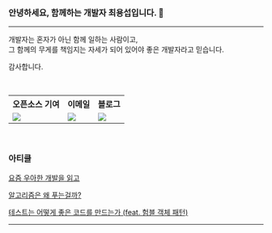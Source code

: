 ### 안녕하세요, 함께하는 개발자 최용섭입니다. 🙂
---
개발자는 혼자가 아닌 함께 일하는 사람이고,  
그 함께의 무게를 책임지는 자세가 되어 있어야 좋은 개발자라고 믿습니다.

감사합니다.

<br>

<table>
  <tr>
    <th color:white;">오픈소스 기여</th>
    <th color:white;">이메일</th>
    <th color:white;">블로그</th>
  </tr>
  <tr>
    <td>
      <a href="https://github.com/mdn/translated-content/pull/28901">
        <img src="https://img.shields.io/badge/Selection-404d59?style=for-the-badge&logo=mdnwebdocs&logoColor=white" />
      </a>
    </td>
    <td>
      <a href="mailto:whatsoap0.dev@gmail.com">
        <img src="https://img.shields.io/badge/gmail-%23404d59.svg?style=for-the-badge&logo=gmail&logoColor=%#EA4335" />
      </a>
    </td>
    <td>
      <a href="https://www.choiov-blog.site">
        <img src="https://img.shields.io/badge/blog-%23404d59.svg?style=for-the-badge&logo=astro&logoColor=%#BC52EE" />
      </a>
    </td>
  </tr>
</table>

<br>

### 아티클

[요즘 우아한 개발을 읽고](https://www.choiov-blog.site/books/how-woowahan-develops-today/)  

[알고리즘은 왜 푸는걸까?](https://www.choiov-blog.site/posts/why-solve-algorithms/)

[테스트는 어떻게 좋은 코드를 만드는가 (feat. 험블 객체 패턴)](https://www.choiov-blog.site/posts/humble-object-pattern/)

---
